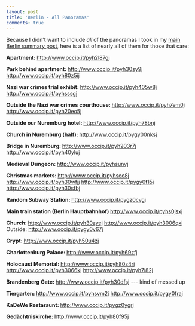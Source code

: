 ```yaml
---
layout: post
title: 'Berlin - All Panoramas'
comments: true
---
```


Because I didn’t want to include <em>all<strong> </strong></em>of the panoramas I took in my <a href="http://www.sethgholson.com/2010/12/berlin/">main Berlin summary post</a>, here is a list of nearly all of them for those that care:

<strong>Apartment:
</strong><a href="http://www.occip.it/pyh2l87gj">http://www.occip.it/pyh2l87gj</a>

<strong>Park behind apartment:
</strong><a href="http://www.occip.it/pyh30sy9j">http://www.occip.it/pyh30sy9j</a>
<a href="http://www.occip.it/pyh80z5ij">http://www.occip.it/pyh80z5ij</a>

<strong>Nazi war crimes trial exhibit:
</strong><a href="http://www.occip.it/pyh405w8j">http://www.occip.it/pyh405w8j</a>
<a href="http://www.occip.it/pyhsssgj">http://www.occip.it/pyhsssgj</a>

<strong>Outside the Nazi war crimes courthouse:
</strong><a href="http://www.occip.it/pyh7em0j">http://www.occip.it/pyh7em0j</a>
<a href="http://www.occip.it/pyh20eo5j">http://www.occip.it/pyh20eo5j</a>

<strong>Outside our Nuremburg hotel:
</strong><a href="http://www.occip.it/pyh78bnj">http://www.occip.it/pyh78bnj</a>

<strong>Church in Nuremburg (half):
</strong><a href="http://www.occip.it/pygy00nksj">http://www.occip.it/pygy00nksj</a>

<strong>Bridge in Nuremburg:
</strong><a href="http://www.occip.it/pyh203r7j">http://www.occip.it/pyh203r7j</a>
<a href="http://www.occip.it/pyh40yluj">http://www.occip.it/pyh40yluj</a>

<strong>Medieval Dungeon:
</strong><a href="http://www.occip.it/pyhsunvj">http://www.occip.it/pyhsunvj</a>

<strong>Christmas markets:
</strong><a href="http://www.occip.it/pyhsec8j">http://www.occip.it/pyhsec8j</a>
<a href="http://www.occip.it/pyh30wfjj">http://www.occip.it/pyh30wfjj</a>
<a href="http://www.occip.it/pygy0t15j">http://www.occip.it/pygy0t15j</a>
<a href="http://www.occip.it/pyh30sfbj">http://www.occip.it/pyh30sfbj</a>

<strong>Random Subway Station:
</strong><a href="http://www.occip.it/pygz0cvgj">http://www.occip.it/pygz0cvgj</a>

<strong>Main train station (Berlin Hauptbahnhof)
</strong><a href="http://www.occip.it/pyhs0jsxj">http://www.occip.it/pyhs0jsxj</a>

<strong>Church:
</strong><a href="http://www.occip.it/pyh30zyej">http://www.occip.it/pyh30zyej</a>
<a href="http://www.occip.it/pyh3006qxj">http://www.occip.it/pyh3006qxj</a>
Outside: <a href="http://www.occip.it/pygy0v67j">http://www.occip.it/pygy0v67j</a>

<strong>Crypt:
</strong><a href="http://www.occip.it/pyh50u4zj">http://www.occip.it/pyh50u4zj</a>

<strong>Charlottenburg Palace:
</strong><a href="http://www.occip.it/pyh69zfj">http://www.occip.it/pyh69zfj</a>

<strong>Holocaust Memorial:
</strong><a href="http://www.occip.it/pyh80z4rj">http://www.occip.it/pyh80z4rj</a>
<a href="http://www.occip.it/pyh3066kj">http://www.occip.it/pyh3066kj</a>
<a href="http://www.occip.it/pyh7i82j">http://www.occip.it/pyh7i82j</a>

<strong>Brandenberg Gate:
</strong><a href="http://www.occip.it/pyh30dfsj">http://www.occip.it/pyh30dfsj</a> --- kind of messed up

<strong>Tiergarten:
</strong><a href="http://www.occip.it/pyhsvm2j">http://www.occip.it/pyhsvm2j</a>
<a href="http://www.occip.it/pygy0fraj">http://www.occip.it/pygy0fraj</a>

<strong>KaDeWe Restaraunt:
</strong><a href="http://www.occip.it/pygz0ygrj">http://www.occip.it/pygz0ygrj</a>

<strong>Gedächtniskirche:
</strong><a href="http://www.occip.it/pyh80f95j">http://www.occip.it/pyh80f95j</a>
